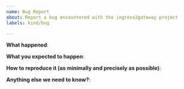 ```yaml
---
name: Bug Report
about: Report a bug encountered with the ingress2gateway project
labels: kind/bug

---
```

<!--
Thank you for your interest in Ingress2Gateway!

Please use this template while reporting a bug and provide as much info as
possible. Not doing so may result in your bug not being addressed in a timely
manner. Thank you!
-->

**What happened**:

**What you expected to happen**:

**How to reproduce it (as minimally and precisely as possible)**:

**Anything else we need to know?**:
